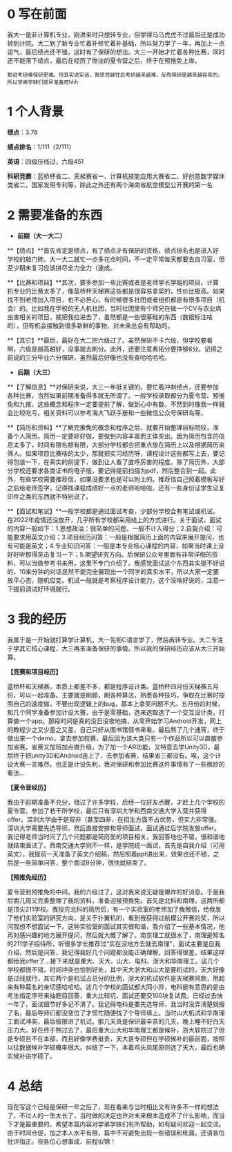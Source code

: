 # 0 写在前面

我大一是非计算机专业，刚进来时只想转专业，但学得马马虎虎不过最后还是成功转到计院。大二到了新专业忙着补修忙着补基础，所以努力学了一年，再加上一点运气，最后绩点还不错，这时有了保研的想法。大三一开始才忙着各种比赛，同时还不能落下绩点，最后在经历了惨淡的夏令营之后，终于在预推免上岸。

`都说考研难保研更难。但其实说实话，我感觉越往后考研越来越难，反而保研是越来越容易的，所以学弟学妹们提早准备吧hhh`

# 1 个人背景

**绩点**：3.76

**绩点排名**：1/111（2/111）

**英语**：四级压线过，六级451

**科研竞赛**：蓝桥杯省二、天梯赛省一、计算机技能应用大赛省二、好创意数字媒体类省二，国家发明专利等，除此之外还有两个海南省航空模型公开赛的第一名

# 2 需要准备的东西

- **前期（大一大二）**

**【绩点】**首先肯定是绩点，有了绩点才有保研的资格，绩点排名也是进入好学校的敲门砖。大一大二就忙一点多花点时间，不一定平常每天都要去自习室，但至少期末复习应该拼尽全力全力（速成。

**【比赛和项目】**其次，要多参加一些比赛或者是老师学长学姐的项目。计算机专业的比赛太多了，像蓝桥杯天梯赛这些都是很容易拿奖的，性价比极高。如果找不到老师加入项目，也不必担心，有时候很多社团或者组织都是有很多项目（机会）的。比如我在学校的无人机社团，当时社团里有个师兄在做一个CV与农业病虫害相关的项目，就把我拉进去了，虽然都是一些很基础的东西（数据标注啥的），但有机会接触到很多新鲜的事物，对未来总会有帮助的。

**【其它】**最后，最好在大二把六级过了。虽然保研不卡六级，但学校要看啊，六级是越高越好，没事就去刷分。此外，还要注意素拓分要挣够6分。记得之前说的三分毕业六分保研，虽然最后好像也没有查哈哈哈哈。

- **后期（大三）**

**【了解信息】**对保研来说，大三一年挺关键的。要忙着冲刺绩点，还要参加各种比赛，当然如果前期准备得多就无所谓了。一般学校录取都分为夏令营、预推免和九推，这些概念和程序一定要提前了解，做到心中有数，不然到时像我一样就会比较吃亏。相关资料可以参考海大飞跃手册和一些微信公众号保研岛等。

**【简历和资料】**了解完推免的概念和程序之后，就要开始整理目标院校，准备个人简历。简历一定要好好做，要做到内容丰富而主体突出。因为简历包含的信息太多了，时间有限名额有限，大部分学校都会把重点放在简历上以及根据简历来筛人。如果项目比赛啥的太少，那就把实习经历呀，课程设计这些都写上去，要记得包装一下，在真实的前提下，做到让人看了直呼厉害的程度。除了简历外，大部分学校还要求各类证书的电子版，要记得提前扫描为pdf，然后整合到一起。此外，有些学校需要推荐信，如果没要求也是可以附上的。推荐信自己照着模板写好之后给老师签字，记得找课程成绩好一点的老师哈哈哈。还有一些身份证学生证复印件之类的东西就不特别说了。

**【面试和笔试】**一般学校都是通过面试考查，少部分学校会有笔试或机试。在2022年疫情还没放开，几乎所有学校都采用线上的方式进行。关于面试，面试的内容一般如下：1.思想政治：很简单的问题，一般不计入得分；2.自我介绍：可能要求用英文介绍；3.项目经历问答：一般是根据简历上面的内容来展开提问，也有可能是英文；4.专业知识问答：一般是本专业核心课程的内容，如果当时课上没好好听那得突击复习一下；5.期望研究方向。后保研公众号里面有非常详细的资料，可以当做参考书来用，这里不专门介绍了。我感觉面试这个东西其实挺不好说的，10来分钟的对话显然不能完全展现出一个同学的真实水平，所以大家一定要放平心态，随机应变。机试一般就是考察程序设计能力，这个没啥好说的，注意一下提前调试好环境就行。

# 3 我的经历

我属于是一开始就打算学计算机，大一先把C语言学了，然后再转专业。大二专注于学其它核心课程，大三再来准备保研的事情。所以我的保研经历应该从大三开始算。

**【竞赛和项目经历】**

蓝桥杯和天梯赛，本质上都差不多，都是程序设计类。蓝桥杯四月份天梯赛五月份，可以一起准备。主要就是刷题，刷各种算法，熟悉各种技巧，争取在比赛时按照自己的速度做，不要出现逻辑上的bug，基本上拿奖问题不大。五月份的时候，和几个同学准备参加计设大赛，由于是零基础，选来选取选了一个交互设计类，打算做一个app。那段时间是真的没日没夜地搞，从零开始学习Android开发，网上的教程少之又少差之又差，自己只好从图书馆借书来看。最后熬了几个通宵，终于做出来一个demo，拿去参加校赛，最后因为该大类只有一个作品所以可以直接参加省赛。省赛又加班加点做升级，为了加一个AR功能，又特意去学Unity3D，最后终于把unity3D和Android连上了，去参加省赛，结果省三都没有。唉，这个计设大赛一言难尽。也正是计设失利，我对保研和参加比赛这件事情有了一些微妙的看法...

**【夏令营经历】**

我由于前期准备不充分，错过了许多学校，后经一位好友点醒，才赶上几个学校的夏令营。参加了若干所学校，最后只有深圳大学和西南交通大学入营并获得offer。深圳大学由于是双非（甚至四非，在招生方面不占优势，但实力非常强。深圳大学需要先选导师，然后直接安排和导师面试，面试通过后学院发放offer。我记得老师当时问了几个问题都是简历里的项目相关，我回答地也不错，很和谐地就结束面试了。西南交通大学则不一样，是学院统一面试，首先是自我介绍（可用英文），我提前一天准备了英文介绍稿，然后照着ppt讲出来，效果也还不错，之后是一些简单问答，整个面试8分钟，很快就结束了。

**【预推免经历】**

夏令营到预推免的中间，我的六级过了，这对我来说无疑是爆炸的好消息。于是我后面几周又完善整理了我的资料，准备迎接预推免。首先是北科和南理，这两所都是顶尖211学校。我投完北科的简历后，有一个实验室的老师加了我微信，给我发了他们实验室的研究方向，是关于扑翼机的，看到我获得过航模公开赛的奖，所以问我想不想面试一下。这种实验室的面试其实很和谐，我介绍了一些基本情况，他再对感兴趣的地方展开提问，然后就大概了解了。南京理工就很水了，南理是知名的211学子招待所，听很多学长推荐过“实在没地方去就去南理”，面试主要是自我介绍，然后是问答，我记得我好几个问题都没能正确理解，回答得很差，结果这样都给我offer了...接下来就是重大、天大、山大、电科、浙大和华南理工。这几个学校都很不错，时间冲突也恰到好处，其中天大浙大和山大是要机试的，天大好像是过线就行，其它两个是机试占总分的比例，浙大的机试软件是天梯赛同款，用起来有种莫名的亲切感哈哈哈。这几个学校的面试都大同小异，电科挺有意思的是由考生指定序号来抽题目回答，重大比较坑，面试还要交100块复试费。已经过去快一年了，面试细节好多记不清了。我记得电科是要先选导师，我当时没弄清楚就报了名，最后导师们都没空位了才慌忙随便找了个导师填上。当时山大机试和华南理工面试冲突，最后极限进了机试。那几天真是保研最辛苦的几天，晚上睡不好白天压力大。好在终于熬过去了，最后重大山大和华南理工都是候补，浙大软院过了但是专硕且不在本部，而且好像学费挺贵，天大是专硕但在学硕候补的最前面，按照以往数据候补学硕概率很大。纠结了一下，本着鸡头凤尾原则选了天大，最后也确实候补进学硕了。

# 4 总结

现在写这个已经是保研一年之后了，现在看来与当时相比又有许多不一样的想法了，不过人的一生太长了，当时做的决定也许对未来根本造成不了什么影响，而当下才是最重要的。希望本篇内容对学弟学妹们有所帮助，如有疑问欢迎一起交流。由于时间仓促，加之本人水平有限，篇中不可避免出现一些错误和纰漏，还请各位批评指正。祝各位心想事成、前程似锦！

